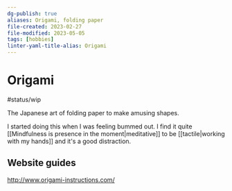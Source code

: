 ```yaml
---
dg-publish: true
aliases: Origami, folding paper
file-created: 2023-02-27
file-modified: 2023-05-05
tags: [hobbies]
linter-yaml-title-alias: Origami
---
```


# Origami

#status/wip

The Japanese art of folding paper to make amusing shapes.

I started doing this when I was feeling bummed out. I find it quite [[Mindfulness is presence in the moment|meditative]] to be [[tactile|working with my hands]] and it's a good distraction.

## Website guides

http://www.origami-instructions.com/
